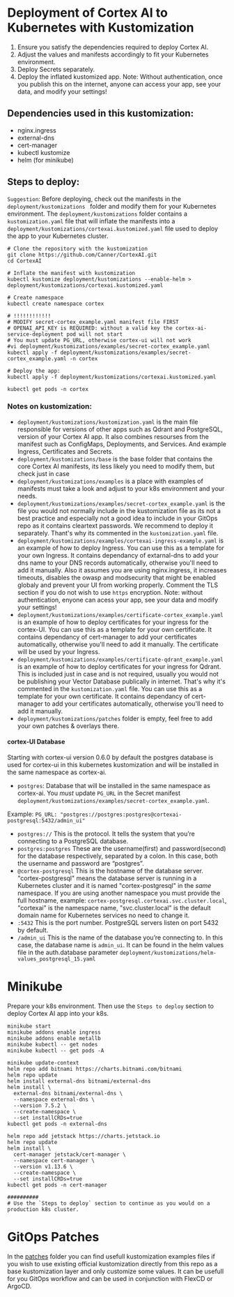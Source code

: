 # Deployment of Cortex AI to Kubernetes with Kustomization
1. Ensure you satisfy the dependencies required to deploy Cortex AI.
2. Adjust the values and manifests accordingly to fit your Kubernetes environment.
3. Deploy Secrets separately.
4. Deploy the inflated kustomized app.
Note: Without authentication, once you publish this on the internet, anyone can access your app, see your data, and modify your settings!

## Dependencies used in this kustomization:
- nginx.ingress
- external-dns
- cert-manager
- kubectl kustomize
- helm (for minikube)

## Steps to deploy:

`Suggestion`: Before deploying, check out the manifests in the `deployment/kustomizations ` folder and modify them for your Kubernetes environment.
The `deployment/kustomizations` folder contains a `kustomization.yaml` file that will inflate the manifests into a `deployment/kustomizations/cortexai.kustomized.yaml` file used to deploy the app to your Kubernetes cluster.

```shell
# Clone the repository with the kustomization
git clone https://github.com/Canner/CortexAI.git
cd CortexAI

# Inflate the manifest with kustomization
kubectl kustomize deployment/kustomizations --enable-helm > deployment/kustomizations/cortexai.kustomized.yaml

# Create namespace
kubectl create namespace cortex

# !!!!!!!!!!!!
# MODIFY secret-cortex_example.yaml manifest file FIRST
# OPENAI_API_KEY is REQUIRED: without a valid key the cortex-ai-service-deployment pod will not start
# You must update PG_URL, otherwise cortex-ui will not work
#vi deployment/kustomizations/examples/secret-cortex_example.yaml
kubectl apply -f deployment/kustomizations/examples/secret-cortex_example.yaml -n cortex

# Deploy the app:
kubectl apply -f deployment/kustomizations/cortexai.kustomized.yaml

kubectl get pods -n cortex
```

### Notes on kustomization:
- `deployment/kustomizations/kustomization.yaml` is the main file responsible for versions of other apps such as Qdrant and PostgreSQL, version of your Cortex AI app. It also combines resourses from the manifest such as ConfigMaps, Deployments, and Services. And example Ingress, Certificates and Secrets.
- `deployment/kustomizations/base` is the base folder that contains the core Cortex AI manifests, its less likely you need to modify them, but check just in case
- `deployment/kustomizations/examples` is a place with examples of manifests must take a look and adjust to your k8s environment and your needs.
- `deployment/kustomizations/examples/secret-cortex_example.yaml` is the file you would not normally include in the kustomization file as its not a best practice and especially not a good idea to include in your GitOps repo as it contains cleartext passwords. We recommend to deploy it separately. Thant's why its commented in the `kustomization.yaml` file.
- `deployment/kustomizations/examples/cortexai-ingress-example.yaml` is an example of how to deploy Ingress. You can use this as a template for your own Ingress. It contains dependancy of extarnal-dns to add your dns name to your DNS records automatically, otherwise you'll need to add it manually. Also it assumes you are using nginx.ingress, it increases timeouts, disables the owasp and modsecurity that might be enabled globaly and prevent your UI from working properly. Comment the TLS section if you do not wish to use `https` encryption. Note: without authentication, enyone can acess your app, see your data and modify your settings!
- `deployment/kustomizations/examples/certificate-cortex_example.yaml` is an example of how to deploy certificates for your ingress for the cortex-UI. You can use this as a template for your own certificate. It contains dependancy of cert-manager to add your certificates automatically, otherwise you'll need to add it manually. The certificate will be used by your Ingress.
- `deployment/kustomizations/examples/certificate-qdrant_example.yaml` is an example of how to deploy certificates for your ingress for Qdrant. This is included just in case and is not required, usually you would not be publishing your Vector Database publically in internet. That's why it's commented in the `kustomization.yaml` file. You can use this as a template for your own certificate. It contains dependancy of cert-manager to add your certificates automatically, otherwise you'll need to add it manually.
- `deployment/kustomizations/patches` folder is empty, feel free to add your own patches & overlays there.

#### cortex-UI Database
Starting with cortex-ui version 0.6.0 by default the postgres database is used for cortex-ui in this kubernetes kustomization and will be installed in the same namespace as cortex-ai.
- `postgres`: Database that will be installed in the same namespace as cortex-ai. You *must* update `PG_URL` in the Secret manifest `deployment/kustomizations/examples/secret-cortex_example.yaml`.

Example: `PG_URL: "postgres://postgres:postgres@cortexai-postgresql:5432/admin_ui"`
- `postgres://`        This is the protocol. It tells the system that you’re connecting to a PostgreSQL database.
- `postgres:postgres`  These are the username(first) and password(second) for the database respectively, separated by a colon. In this case, both the username and password are “postgres”.
- `@cortex-postgresql`   This is the hostname of the database server. "cortex-postgresql" means the database server is running in a Kubernetes cluster and it is named "cortex-postgresql" in the *same* namespace. If you are using another namespace you must provide the full hostname, example: `cortex-postgresql.cortexai.svc.cluster.local`, "cortexai" is the namespace name, "svc.cluster.local" is the default domain name for Kubernetes services no need to change it.
- `:5432`              This is the port number. PostgreSQL servers listen on port 5432 by default.
- `/admin_ui`          This is the name of the database you’re connecting to. In this case, the database name is `admin_ui`. It can be found in the helm values file in the auth.database parameter `deployment/kustomizations/helm-values_postgresql_15.yaml`

# Minikube
Prepare your k8s environment. Then use the `Steps to deploy` section to deploy Cortex AI app into your k8s.
```shell
minikube start
minikube addons enable ingress
minikube addons enable metallb
minikube kubectl -- get nodes
minikube kubectl -- get pods -A

minikube update-context
helm repo add bitnami https://charts.bitnami.com/bitnami
helm repo update
helm install external-dns bitnami/external-dns
helm install \
  external-dns bitnami/external-dns \
  --namespace external-dns \
  --version 7.5.2 \
  --create-namespace \
  --set installCRDs=true
kubectl get pods -n external-dns

helm repo add jetstack https://charts.jetstack.io
helm repo update
helm install \
  cert-manager jetstack/cert-manager \
  --namespace cert-manager \
  --version v1.13.6 \
  --create-namespace \
  --set installCRDs=true
kubectl get pods -n cert-manager

##########
# Use the `Steps to deploy` section to continue as you would on a production k8s cluster.
```

# GitOps Patches
In the [patches](./patches) folder you can find usefull kustomization examples files if you wish to use existing official kustomization directly from this repo as a base kustomization layer and only customize some values. It can be usefull for you GitOps workflow and can be used in conjunction with FlexCD or ArgoCD.
